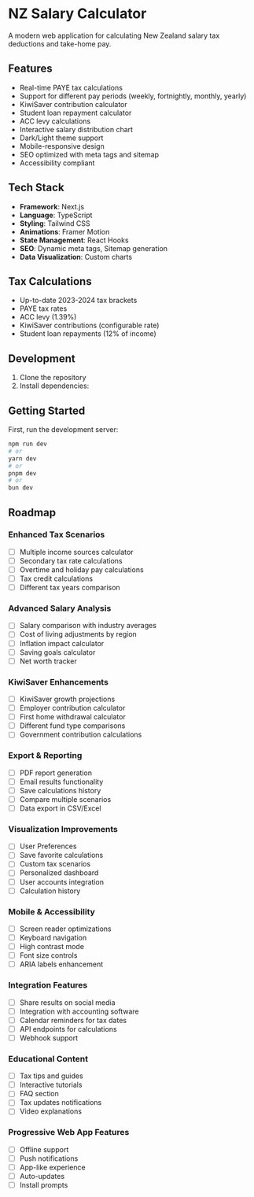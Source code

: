 # NZ Salary Calculator

A modern web application for calculating New Zealand salary tax deductions and take-home pay.

## Features

- Real-time PAYE tax calculations
- Support for different pay periods (weekly, fortnightly, monthly, yearly)
- KiwiSaver contribution calculator
- Student loan repayment calculator
- ACC levy calculations
- Interactive salary distribution chart
- Dark/Light theme support
- Mobile-responsive design
- SEO optimized with meta tags and sitemap
- Accessibility compliant

## Tech Stack

- **Framework**: Next.js
- **Language**: TypeScript
- **Styling**: Tailwind CSS
- **Animations**: Framer Motion
- **State Management**: React Hooks
- **SEO**: Dynamic meta tags, Sitemap generation
- **Data Visualization**: Custom charts

## Tax Calculations

- Up-to-date 2023-2024 tax brackets
- PAYE tax rates
- ACC levy (1.39%)
- KiwiSaver contributions (configurable rate)
- Student loan repayments (12% of income)

## Development

1. Clone the repository
2. Install dependencies:

## Getting Started

First, run the development server:

```bash
npm run dev
# or
yarn dev
# or
pnpm dev
# or
bun dev
```

## Roadmap

### Enhanced Tax Scenarios
- [ ] Multiple income sources calculator
- [ ] Secondary tax rate calculations
- [ ] Overtime and holiday pay calculations
- [ ] Tax credit calculations
- [ ] Different tax years comparison

### Advanced Salary Analysis
- [ ] Salary comparison with industry averages
- [ ] Cost of living adjustments by region
- [ ] Inflation impact calculator
- [ ] Saving goals calculator
- [ ] Net worth tracker

### KiwiSaver Enhancements
- [ ] KiwiSaver growth projections
- [ ] Employer contribution calculator
- [ ] First home withdrawal calculator
- [ ] Different fund type comparisons
- [ ] Government contribution calculations

### Export & Reporting
- [ ] PDF report generation
- [ ] Email results functionality
- [ ] Save calculations history
- [ ] Compare multiple scenarios
- [ ] Data export in CSV/Excel

### Visualization Improvements
- [ ] User Preferences
- [ ] Save favorite calculations
- [ ] Custom tax scenarios
- [ ] Personalized dashboard
- [ ] User accounts integration
- [ ] Calculation history

### Mobile & Accessibility
- [ ] Screen reader optimizations
- [ ] Keyboard navigation
- [ ] High contrast mode
- [ ] Font size controls
- [ ] ARIA labels enhancement

### Integration Features
- [ ] Share results on social media
- [ ] Integration with accounting software
- [ ] Calendar reminders for tax dates
- [ ] API endpoints for calculations
- [ ] Webhook support

### Educational Content
- [ ] Tax tips and guides
- [ ] Interactive tutorials
- [ ] FAQ section
- [ ] Tax updates notifications
- [ ] Video explanations

### Progressive Web App Features
- [ ] Offline support
- [ ] Push notifications
- [ ] App-like experience
- [ ] Auto-updates
- [ ] Install prompts

